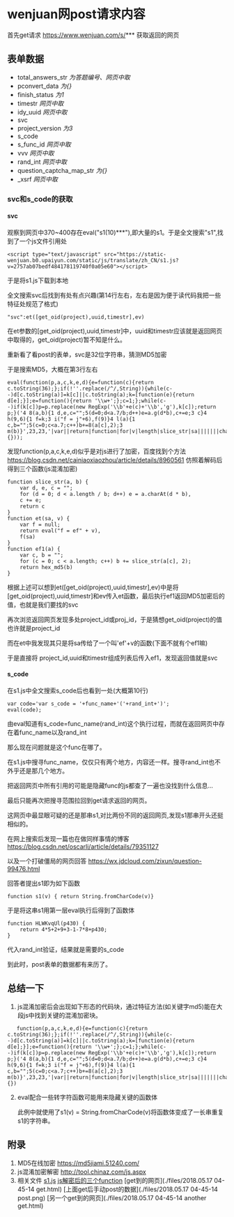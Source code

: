 # wenjuan网post请求内容
首先get请求 https://www.wenjuan.com/s/*** 获取返回的网页

## 表单数据
- total_answers_str    *为答题编号、网页中取*
- pconvert_data    *为{}*
- finish_status    *为1*
- timestr    *网页中取*
- idy_uuid    *网页中取*
- svc
- project_version    *为3*
- s_code
- s_func_id    *网页中取*
- vvv    *网页中取*
- rand_int    *网页中取*
- question_captcha_map_str    *为{}*
- _xsrf    *网页中取*

### svc和s_code的获取
#### svc
观察到网页中370~400存在eval("s1(10)***"),即大量的s1。于是全文搜索"s1",找到了一个js文件引用处
```
<script type="text/javascript" src="https://static-wenjuan.b0.upaiyun.com/static/js/translate/zh_CN/s1.js?v=2757ab07bedf484178119740f0a05e60"></script>
```
于是将s1.js下载到本地

全文搜索svc后找到有处有点兴趣(第14行左右，左右是因为便于读代码我把一些特征处规范了格式)
```
"svc":et([get_oid(project),uuid,timestr],ev)
```
在et参数的[get_oid(project),uuid,timestr]中，uuid和timestr应该就是返回网页中取得的，get_oid(project)暂不知是什么。

重新看了看post的表单，svc是32位字符串，猜测MD5加密

于是搜索MD5，大概在第3行左右
```
eval(function(p,a,c,k,e,d){e=function(c){return c.toString(36);};if(!''.replace(/^/,String)){while(c--)d[c.toString(a)]=k[c]||c.toString(a);k=[function(e){return d[e];}];e=function(){return '\\w+';};c=1;};while(c--)if(k[c])p=p.replace(new RegExp('\\b'+e(c)+'\\b','g'),k[c]);return p;}('4 8(a,b){1 d,e,c="";5(d=0;d<a.7/b;d++)e=a.g(d*b),c+=e;3 c}4 h(9,6){1 f=k;3 i("f = j"+6),f(9)}4 l(a){1 c,b="";5(c=0;c<a.7;c++)b+=8(a[c],2);3 m(b)}',23,23,'|var||return|function|for|v|length|slice_str|sa|||||||charAt|et|eval|ef|null|ef1|hex_md5'.split('|'),0,{}));
```
发现function(p,a,c,k,e,d)似乎是对js进行了加密，百度找到个方法
https://blog.csdn.net/cainiaoxiaozhou/article/details/8960561
仿照着解码后得到三个函数(js混淆加密)
```
function slice_str(a, b) {
    var d, e, c = "";
    for (d = 0; d < a.length / b; d++) e = a.charAt(d * b),
    c += e;
    return c
}
function et(sa, v) {
    var f = null;
    return eval("f = ef" + v),
    f(sa)
}
function ef1(a) {
    var c, b = "";
    for (c = 0; c < a.length; c++) b += slice_str(a[c], 2);
    return hex_md5(b)
}
```
根据上述可以想到et([get_oid(project),uuid,timestr],ev)中是将[get_oid(project),uuid,timestr]和ev传入et函数，最后执行ef1返回MD5加密后的值，也就是我们要找的svc

再次浏览返回网页发现多处project_id或proj_id，于是猜想get_oid(project)的值也许就是project_id

而在et中我发现其只是将sa传给了一个叫'ef'+v的函数(下面不就有个ef1嘛)

于是直接将 project_id,uuid和timestr组成列表后传入ef1，发现返回值就是svc

#### s_code
在s1.js中全文搜索s_code后也看到一处(大概第10行)
```
var code='var s_code = '+func_name+'('+rand_int+')';
eval(code);
```
由eval知道有s_code=func_name(rand_int)这个执行过程，而就在返回网页中存在着func_name以及rand_int

那么现在问题就是这个func在哪了。

在s1.js中搜寻func_name，仅仅只有两个地方，内容还一样。搜寻rand_int也不外乎还是那几个地方。

把返回网页中所有引用的可能是隐藏func的js都查了一遍也没找到什么信息...

最后只能再次把搜寻范围拉回到get请求返回的网页。

这网页中最显眼可疑的还是那串s1,对比两份不同的返回网页,发现s1那串开头还挺相似的。

在网上搜索后发现一篇也在做同样事情的博客
https://blog.csdn.net/oscarli/article/details/79351127

以及一个打破僵局的网页回答
https://wx.jdcloud.com/zixun/question-99476.html

回答者提出s1即为如下函数
```
function s1(v) { return String.fromCharCode(v)}
```
于是将这串s1用第一层eval执行后得到了函数体
```
function HLWKvqUl(p430) {
    return 4*5+2+9+3-1-7*8+p430;
}
```
代入rand_int验证，结果就是需要的s_code

到此时，post表单的数据都有来历了。

## 总结一下
1. js混淆加密后会出现如下形态的代码块，通过特征方法(如关键字md5)能在大段js中找到关键的混淆加密块。
```
   function(p,a,c,k,e,d){e=function(c){return c.toString(36);};if(!''.replace(/^/,String)){while(c--)d[c.toString(a)]=k[c]||c.toString(a);k=[function(e){return d[e];}];e=function(){return '\\w+';};c=1;};while(c--)if(k[c])p=p.replace(new RegExp('\\b'+e(c)+'\\b','g'),k[c]);return p;}('4 8(a,b){1 d,e,c="";5(d=0;d<a.7/b;d++)e=a.g(d*b),c+=e;3 c}4 h(9,6){1 f=k;3 i("f = j"+6),f(9)}4 l(a){1 c,b="";5(c=0;c<a.7;c++)b+=8(a[c],2);3 m(b)}',23,23,'|var||return|function|for|v|length|slice_str|sa|||||||charAt|et|eval|ef|null|ef1|hex_md5'.split('|'),0,{})
```
2. eval配合一些转字符函数可能用来隐藏关键的函数体

   此例中就使用了s1(v) = String.fromCharCode(v)将函数体变成了一长串重复s1的字符串。

## 附录
1. MD5在线加密
https://md5jiami.51240.com/
2. js混淆加密解密
http://tool.chinaz.com/js.aspx
3. 相关文件
   [s1.js](./files/s1.js.txt)
   [js解密后的三个function](./files/functions_mark.js)
   [get到的网页](./files/2018.05.17 04-45-14 get.html)
   [上面get后手动post的数据](./files/2018.05.17 04-45-14 post.png)
   [另一个get到的网页](./files/2018.05.17 04-45-14 another get.html)
